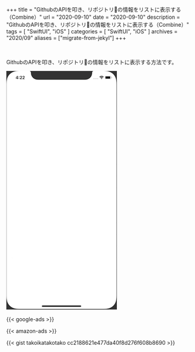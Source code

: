 +++
title =  "GithubのAPIを叩き、リポジトリの情報をリストに表示する（Combine）"
url = "2020-09-10"
date = "2020-09-10"
description = "GithubのAPIを叩き、リポジトリの情報をリストに表示する（Combine）"
tags = [
  "SwiftUI",
  "iOS"
]
categories = [
  "SwiftUI",
  "iOS"
]
archives = "2020/09"
aliases = ["migrate-from-jekyl"]
+++

<br>

GithubのAPIを叩き、リポジトリの情報をリストに表示する方法です。


![SwiftUI](1.gif)

<!-- Google Ads -->
{{< google-ads >}}

<!-- Amazon Ads -->
{{< amazon-ads >}}

{{< gist takoikatakotako cc2188621e477da40f8d276f608b8690 >}}

